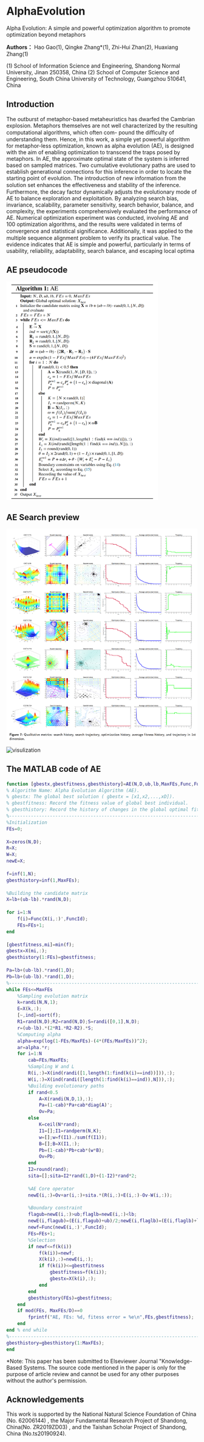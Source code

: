 # AlphaEvolution
Alpha Evolution: A simple and powerful optimization algorithm to promote optimization beyond metaphors

**Authors：** Hao Gao(1), Qingke Zhang*(1), Zhi-Hui Zhan(2), Huaxiang Zhang(1)

(1) School of Information Science and Engineering, Shandong Normal University, Jinan 250358, China
(2) School of Computer Science and Engineering, South China University of Technology, Guangzhou 510641, China


## Introduction
The outburst of metaphor-based metaheuristics has dwarfed the Cambrian explosion. Metaphors
themselves are not well characterized by the resulting computational algorithms, which often com-
pound the diﬃculty of understanding them. Hence, in this work, a simple yet powerful algorithm for
metaphor-less optimization, known as alpha evolution (AE), is designed with the aim of enabling
optimization to transcend the traps posed by metaphors. In AE, the approximate optimal state of
the system is inferred based on sampled matrices. Two cumulative evolutionary paths are used to
establish generational connections for this inference in order to locate the starting point of evolution.
The introduction of new information from the solution set enhances the eﬀectiveness and stability
of the inference. Furthermore, the decay factor dynamically adjusts the evolutionary mode of AE
to balance exploration and exploitation. By analyzing search bias, invariance, scalability, parameter
sensitivity, search behavior, balance, and complexity, the experiments comprehensively evaluated
the performance of AE. Numerical optimization experiment was conducted, involving AE and 100
optimization algorithms, and the results were validated in terms of convergence and statistical
signiﬁcance. Additionally, it was applied to the multiple sequence alignment problem to verify its
practical value. The evidence indicates that AE is simple and powerful, particularly in terms of
usability, reliability, adaptability, search balance, and escaping local optima

## AE pseudocode

<img src="./AE/AEcode.png" width='400' height='575' >

## AE Search preview

![search direction](./AE/AEbehavior.png)

![visulization](./AE/AEComparedAlgorithms.jpg)


##  The MATLAB code of AE
```MATLAB
function [gbestx,gbestfitness,gbesthistory]=AE(N,D,ub,lb,MaxFEs,Func,FuncId)
% Algorithm Name: Alpha Evolution Algorithm (AE).
% gbestx: The global best solution ( gbestx = [x1,x2,...,xD]).
% gbestfitness: Record the fitness value of global best individual.
% gbesthistory: Record the history of changes in the global optimal fitness.
%---------------------------------------------------------------------------
%Initialization
FEs=0;

X=zeros(N,D);
R=X;
W=X;
newE=X;

f=inf(1,N);
gbesthistory=inf(1,MaxFEs);

%Building the candidate matrix
X=lb+(ub-lb).*rand(N,D);

for i=1:N
    f(i)=Func(X(i,:)',FuncId);
    FEs=FEs+1;
end

[gbestfitness,mi]=min(f);
gbestx=X(mi,:);
gbesthistory(1:FEs)=gbestfitness;

Pa=lb+(ub-lb).*rand(1,D);
Pb=lb+(ub-lb).*rand(1,D);
%---------------------------------------------------------------------------
while FEs<=MaxFEs
    %Sampling evolution matrix
    k=randi(N,N,1);
    E=X(k,:);
    [~,ind]=sort(f);
    R1=rand(N,D);R2=rand(N,D);S=randi([0,1],N,D);
    r=(ub-lb).*(2*R1.*R2-R2).*S;
    %Computing alpha
    alpha=exp(log(1-FEs/MaxFEs)-(4*(FEs/MaxFEs))^2);
    ar=alpha.*r;
    for i=1:N
        cab=FEs/MaxFEs;
        %Sampling W and L
        R(i,:)=X(ind(randi([1,length(1:find(k(i)==ind))])),:);
        W(i,:)=X(ind(randi([length(1:find(k(i)==ind)),N])),:);
        %Building evolutionary paths
        if rand<0.5
            A=X(randi(N,D,1),:);
            Pa=(1-cab)*Pa+cab*diag(A)';
            Ov=Pa;
        else
            K=ceil(N*rand);
            I1=[];I1=randperm(N,K);
            w=[];w=f(I1)./sum(f(I1));
            B=[];B=X(I1,:);
            Pb=(1-cab)*Pb+cab*(w*B);
            Ov=Pb;
        end
        I2=round(rand);
        sita=[];sita=I2*rand(1,D)+(1-I2)*rand*2;
        
        %AE Core operator
        newE(i,:)=Ov+ar(i,:)+sita.*(R(i,:)+E(i,:)-Ov-W(i,:));
        
        %Boundary constraint
        flagub=newE(i,:)>ub;flaglb=newE(i,:)<lb;
        newE(i,flagub)=(E(i,flagub)+ub)/2;newE(i,flaglb)=(E(i,flaglb)+lb)/2;
        newf=Func(newE(i,:)',FuncId);
        FEs=FEs+1;
        %Selection
        if newf<=f(k(i))
            f(k(i))=newf;
            X(k(i),:)=newE(i,:); 
            if f(k(i))<=gbestfitness
                gbestfitness=f(k(i));
                gbestx=X(k(i),:);
            end
        end
        gbesthistory(FEs)=gbestfitness;
    end
    if mod(FEs, MaxFEs/D)==0
        fprintf("AE, FEs: %d, fitess error = %e\n",FEs,gbestfitness);
    end
end % end while
%---------------------------------------------------------------------------
gbesthistory=gbesthistory(1:MaxFEs);
end
```

*Note: This paper has been submitted to Elseviewer Journal "Knowledge-Based Systems. The source code mentioned in the paper is only for the purpose of article review and cannot be used for any other purposes without the author's permission.

## Acknowledgements
This work is supported by the National Natural Science Foundation of China (No. 62006144) , the Major Fundamental Research Project of Shandong, China(No. ZR2019ZD03) , and the Taishan Scholar Project of Shandong, China (No.ts20190924).
